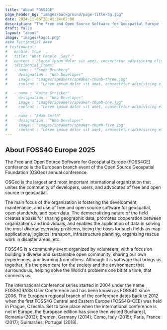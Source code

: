 ```yaml
---
title: "About FOSS4GE"
page_header_bg: "images/background/page-title-bg.jpg"
date: 2024-11-06T20:41:24+02:00
description: "The Free and Open Source Software for Geospatial Europe (FOSS4GE) conference is the European branch event of the Open Source Geospatial Foundation (OSGeo) annual conference. "
draft: false
layout: "about"
image: "images/logo1.png"
#### Testimonial ####
# testimonial:
#   enable: true
#   title: "What People _Say?_"
#   content : "Lorem ipsum dolor sit amet, consectetur adipisicing elit. Deleniti aliquid vero harum rerum voluptates, ab, ullam."
#   testimonial_items:
#   - name : "Espen Brunberg"
#     designation : "Web Developer"
#     image : "images/speakers/speaker-thumb-three.jpg"
#     content : "Lorem ipsum dolor sit amet, consectetur adipisicing elit. Reiciendis voluptate modi sunt placeat in vel illo dolorem, atque maxime voluptates optio fugit iure cum ipsa quo quaerat! Veritatis, modi. Laudantium provident deleniti earum voluptas delectus, labore dolor dolorem amet expedita."

#   - name : "Kaite Stricker"
#     designation : "Web Developer"
#     image : "images/speakers/speaker-thumb-one.jpg"
#     content : "Lorem ipsum dolor sit amet, consectetur adipisicing elit. Reiciendis voluptate modi sunt placeat in vel illo dolorem, atque maxime voluptates optio fugit iure cum ipsa quo quaerat! Veritatis, modi. Laudantium provident deleniti earum voluptas delectus, labore dolor dolorem amet expedita."

#   - name : "Adam Smith"
#     designation : "Web Developer"
#     image : "images/speakers/speaker-thumb-five.jpg"
#     content : "Lorem ipsum dolor sit amet, consectetur adipisicing elit. Reiciendis voluptate modi sunt placeat in vel illo dolorem, atque maxime voluptates optio fugit iure cum ipsa quo quaerat! Veritatis, modi. Laudantium provident deleniti earum voluptas delectus, labore dolor dolorem amet expedita."
---
```


## About FOSS4G Europe 2025
The Free and Open Source Software for Geospatial Europe (FOSS4GE) conference is the
European branch event of the Open Source Geospatial Foundation (OSGeo) annual
conference.

OSGeo is the largest and most important international organization
that unites the community of developers, users, and advocates of free and
open source in geospatial.

The main focus of the organization is fostering the development, maintenance,
and use of free and open source software for geospatial, open standards, and
open data. The democratizing nature of the field creates a basis for sharing
geographic data, promotes cooperation between organizations and individuals,
and enables the application of data in solving the most diverse everyday
problems, being the basis for such fields as map applications, logistics,
transport, infrastructure planning, organizing rescue work in
disaster areas, etc.

FOSS4G is a community event organized by volunteers, with a focus on
building a diverse and sustainable open community, sharing our own experiences,
and learning from others. Although it is software that brings us together, it's
the deep care for the society and the environment that surrounds us, helping
solve the World's problems one bit at a time, that connects us.

The international conference series started in 2004 under the name FOSS/GRASS
User Conference and has been known as FOSS4G since 2006. The European regional
branch of the conference dates back to 2012 when the first FOSS4G Central and
Eastern Europe (FOSS4G-CEE) was held in Prague, Czechia. Set to take place when
the international conference is not in Europe, the European edition has since
then visited Bucharest, Romania (2013); Bremen, Germany (2014);
Como, Italy (2015); Paris, France (2017); Guimarães, Portugal (2018).
